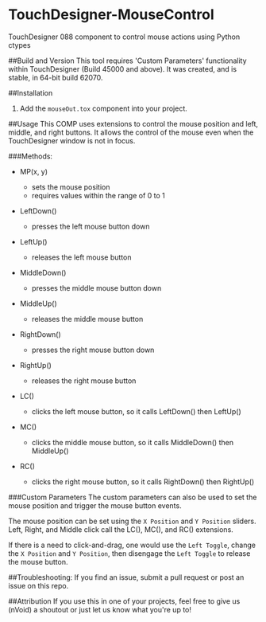 # TouchDesigner-MouseControl
TouchDesigner 088 component to control mouse actions using Python ctypes

##Build and Version
This tool requires 'Custom Parameters' functionality within TouchDesigner (Build 45000 and above). It was created, and is stable, in 64-bit build 62070.

##Installation
1. Add the ```mouseOut.tox``` component into your project.

##Usage
This COMP uses extensions to control the mouse position and left, middle, and right buttons. It allows the control of the mouse even when the TouchDesigner window is not in focus.

###Methods:
- MP(x, y)
  - sets the mouse position
  - requires values within the range of 0 to 1
  
- LeftDown()
  - presses the left mouse button down
  
- LeftUp()
  - releases the left mouse button
  
- MiddleDown()
  - presses the middle mouse button down
  
- MiddleUp()
  - releases the middle mouse button

- RightDown()
  - presses the right mouse button down
  
- RightUp()
  - releases the right mouse button
  
- LC()
  - clicks the left mouse button, so it calls LeftDown() then LeftUp()

- MC()
  - clicks the middle mouse button, so it calls MiddleDown() then MiddleUp()
  
- RC()
  - clicks the right mouse button, so it calls RightDown() then RightUp()
  
###Custom Parameters
The custom parameters can also be used to set the mouse position and trigger the mouse button events.

The mouse position can be set using the ```X Position``` and ```Y Position``` sliders. Left, Right, and Middle click call the LC(), MC(), and RC() extensions.

If there is a need to click-and-drag, one would use the ```Left Toggle```, change the ```X Position``` and ```Y Position```, then disengage the ```Left Toggle``` to release the mouse button.

##Troubleshooting:
If you find an issue, submit a pull request or post an issue on this repo. 

##Attribution
If you use this in one of your projects, feel free to give us (nVoid) a shoutout or just let us know what you're up to! 
